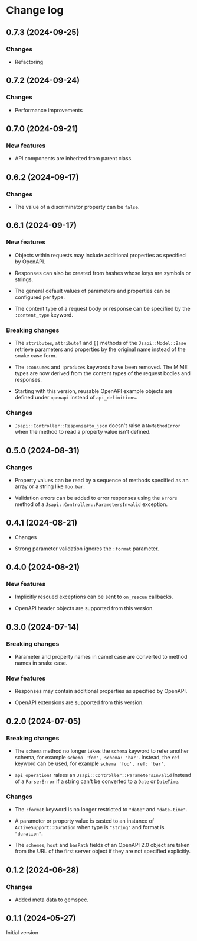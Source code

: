 # Change log

## 0.7.3 (2024-09-25)

### Changes

- Refactoring

## 0.7.2 (2024-09-24)

### Changes

- Performance improvements

## 0.7.0 (2024-09-21)

### New features

- API components are inherited from parent class.

## 0.6.2 (2024-09-17)

### Changes

- The value of a discriminator property can be `false`.

## 0.6.1 (2024-09-17)

### New features

- Objects within requests may include additional properties as specified by OpenAPI.

- Responses can also be created from hashes whose keys are symbols or strings.

- The general default values of parameters and properties can be configured per type.

- The content type of a request body or response can be specified by the `:content_type`
  keyword.

### Breaking changes

- The `attributes`, `attribute?` and `[]` methods of the `Jsapi::Model::Base` retrieve
  parameters and properties by the original name instead of the snake case form.

- The `:consumes` and `:produces` keywords have been removed. The MIME types are now
  derived from the content types of the request bodies and responses.

- Starting with this version, reusable OpenAPI example objects are defined under `openapi`
  instead of `api_definitions`.

### Changes

- `Jsapi::Controller::Response#to_json` doesn't raise a `NoMethodError` when the method to
  read a property value isn't defined.

## 0.5.0 (2024-08-31)

### Changes

- Property values can be read by a sequence of methods specified as an array or a string
  like `foo.bar`.

- Validation errors can be added to error responses using the `errors` method of a
  `Jsapi::Controller::ParametersInvalid` exception.

## 0.4.1 (2024-08-21)

- Changes

- Strong parameter validation ignores the `:format` parameter.

## 0.4.0 (2024-08-21)

### New features

- Implicitly rescued exceptions can be sent to `on_rescue` callbacks.

- OpenAPI header objects are supported from this version.

## 0.3.0 (2024-07-14)

### Breaking changes

- Parameter and property names in camel case are converted to method names in snake case.

### New features

- Responses may contain additional properties as specified by OpenAPI.

- OpenAPI extensions are supported from this version.

## 0.2.0 (2024-07-05)

### Breaking changes

- The `schema` method no longer takes the `schema` keyword to refer another schema, for
  example `schema 'foo', schema: 'bar'`. Instead, the `ref` keyword can be used,
  for example `schema 'foo', ref: 'bar'`.

- `api_operation!` raises an `Jsapi::Controller::ParametersInvalid` instead of a
  `ParserError` if a string can't be converted to a `Date` or `DateTime`.

### Changes

- The `:format` keyword is no longer restricted to `"date"` and `"date-time"`.

- A parameter or property value is casted to an instance of `ActiveSupport::Duration` when
  type is `"string"` and format is `"duration"`.

- The `schemes`, `host` and `basPath` fields of an OpenAPI 2.0 object are taken from the
  URL of the first server object if they are not specified explicitly.

## 0.1.2 (2024-06-28)

### Changes

- Added meta data to gemspec.

## 0.1.1 (2024-05-27)

Initial version
